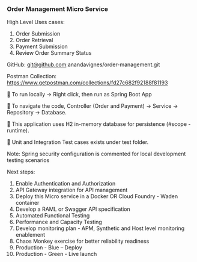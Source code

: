 ### Order Management Micro Service ###
High Level Uses cases:
1)	Order Submission
2)	Order Retrieval
3)	Payment Submission
4)	Review Order Summary Status

GitHub: git@github.com:anandavignes/order-management.git

Postman Collection: https://www.getpostman.com/collections/fd27c682f92188f81193

	To run locally -> Right click, then run as Spring Boot App

	To navigate the code, Controller (Order and Payment) -> Service -> Repository -> Database.

	This application uses H2 in-memory database for persistence (#scope - runtime). 

	Unit and Integration Test cases exists under test folder.

Note: Spring security configuration is commented for local development testing scenarios

Next steps:
1)	Enable Authentication and Authorization
2)	API Gateway integration for API management
3)	Deploy this Micro service in a Docker OR Cloud Foundry - Waden container
4)	Develop a RAML or Swagger API specification
5)	Automated Functional Testing
6)	Performance and Capacity Testing
7)	Develop monitoring plan - APM, Synthetic and Host level monitoring enablement
8)	Chaos Monkey exercise for better reliability readiness
9)	Production - Blue – Deploy
10)	Production - Green - Live launch
